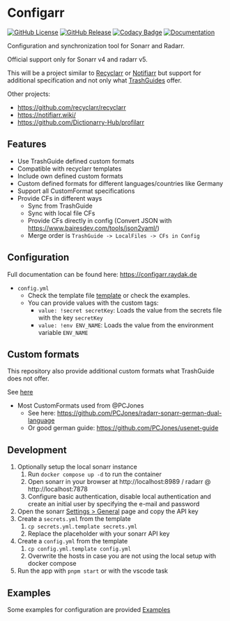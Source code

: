 # Configarr

[![GitHub License](https://img.shields.io/github/license/raydak-labs/configarr)](https://github.com/raydak-labs/configarr/blob/main/LICENSE)
[![GitHub Release](https://img.shields.io/github/v/release/raydak-labs/configarr?logo=github)](https://github.com/raydak-labs/configarr/releases/)
[![Codacy Badge](https://app.codacy.com/project/badge/Grade/bf3242f8502145d5b4395b9b2aa7c7c6)](https://app.codacy.com/gh/raydak-labs/configarr/dashboard?utm_source=gh&utm_medium=referral&utm_content=&utm_campaign=Badge_grade)
[![Documentation](https://img.shields.io/badge/Documentation-blue)](https://configarr.raydak.de)

Configuration and synchronization tool for Sonarr and Radarr.

Official support only for Sonarr v4 and radarr v5.

This will be a project similar to [Recyclarr](https://github.com/recyclarr/recyclarr) or [Notifiarr](https://notifiarr.wiki/) but support for additional specification and not only what [TrashGuides](https://trash-guides.info/) offer.

Other projects:

- https://github.com/recyclarr/recyclarr
- https://notifiarr.wiki/
- https://github.com/Dictionarry-Hub/profilarr

## Features

- Use TrashGuide defined custom formats
- Compatible with recyclarr templates
- Include own defined custom formats
- Custom defined formats for different languages/countries like Germany
- Support all CustomFormat specifications
- Provide CFs in different ways
  - Sync from TrashGuide
  - Sync with local file CFs
  - Provide CFs directly in config (Convert JSON with https://www.bairesdev.com/tools/json2yaml/)
  - Merge order is `TrashGuide -> LocalFiles -> CFs in Config`

## Configuration

Full documentation can be found here: https://configarr.raydak.de

- `config.yml`
  - Check the template file [template](./config.yml.template) or check the examples.
  - You can provide values with the custom tags:
    - `value: !secret secretKey`: Loads the value from the secrets file with the key `secretKey`
    - `value: !env ENV_NAME`: Loads the value from the environment variable `ENV_NAME`

## Custom formats

This repository also provide additional custom formats what TrashGuide does not offer.

See [here](./custom/cfs/)

- Most CustomFormats used from @PCJones
  - See here: https://github.com/PCJones/radarr-sonarr-german-dual-language
  - Or good german guide: https://github.com/PCJones/usenet-guide

## Development

1. Optionally setup the local sonarr instance
   1. Run `docker compose up -d` to run the container
   2. Open sonarr in your browser at http://localhost:8989 / radarr @ http://localhost:7878
   3. Configure basic authentication, disable local authentication and create an initial user by specifying the e-mail and password
2. Open the sonarr [Settings > General](http://localhost:8989/settings/general) page and copy the API key
3. Create a `secrets.yml` from the template
   1. `cp secrets.yml.template secrets.yml`
   2. Replace the placeholder with your sonarr API key
4. Create a `config.yml` from the template
   1. `cp config.yml.template config.yml`
   2. Overwrite the hosts in case you are not using the local setup with docker compose
5. Run the app with `pnpm start` or with the vscode task

## Examples

Some examples for configuration are provided [Examples](./examples/)

